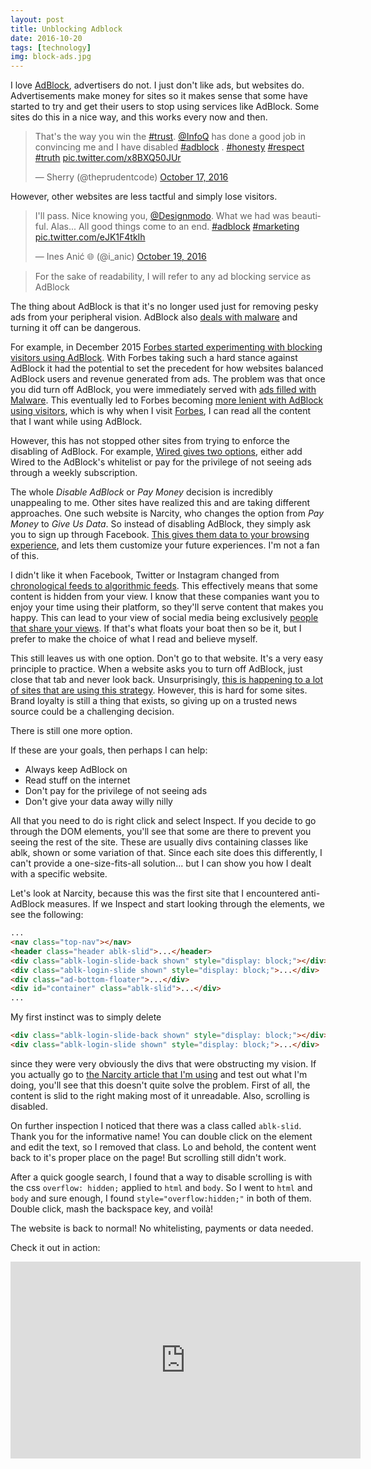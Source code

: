 ```yaml
---
layout: post
title: Unblocking Adblock
date: 2016-10-20
tags: [technology]
img: block-ads.jpg
---
```


I love [AdBlock](https://getadblock.com/), advertisers do not. I just don't like ads, but websites do. Advertisements make money for sites so it makes sense that some have started to try and get their users to stop using services like AdBlock. Some sites do this in a nice way, and this works every now and then.

<blockquote class="twitter-tweet" data-lang="en"><p lang="en" dir="ltr">That&#39;s the way you win the <a href="https://twitter.com/hashtag/trust?src=hash">#trust</a>. <a href="https://twitter.com/InfoQ">@InfoQ</a> has done a good job in convincing me and I have disabled <a href="https://twitter.com/hashtag/adblock?src=hash">#adblock</a> . <a href="https://twitter.com/hashtag/honesty?src=hash">#honesty</a> <a href="https://twitter.com/hashtag/respect?src=hash">#respect</a> <a href="https://twitter.com/hashtag/truth?src=hash">#truth</a> <a href="https://t.co/x8BXQ50JUr">pic.twitter.com/x8BXQ50JUr</a></p>&mdash; Sherry (@theprudentcode) <a href="https://twitter.com/theprudentcode/status/787893895271186432">October 17, 2016</a></blockquote>
<script async src="//platform.twitter.com/widgets.js" charset="utf-8"></script>

However, other websites are less tactful and simply lose visitors.

<blockquote class="twitter-tweet" data-lang="en"><p lang="en" dir="ltr">I&#39;ll pass. Nice knowing you, <a href="https://twitter.com/Designmodo">@Designmodo</a>. What we had was beautiful. Alas... All good things come to an end. <a href="https://twitter.com/hashtag/adblock?src=hash">#adblock</a> <a href="https://twitter.com/hashtag/marketing?src=hash">#marketing</a> <a href="https://t.co/eJK1F4tkIh">pic.twitter.com/eJK1F4tkIh</a></p>&mdash; Ines Anić 🌐 (@i_anic) <a href="https://twitter.com/i_anic/status/788818055254122496">October 19, 2016</a></blockquote>
<script async src="//platform.twitter.com/widgets.js" charset="utf-8"></script>

> For the sake of readability, I will refer to any ad blocking service as AdBlock

The thing about AdBlock is that it's no longer used just for removing pesky ads from your peripheral vision. AdBlock also [deals with malware](http://www.makeuseof.com/tag/adblock-protect-browser-malware/) and turning it off can be dangerous.

For example, in December 2015 [Forbes started experimenting with blocking visitors using AdBlock](http://www.wsj.com/articles/forbes-tests-new-tactics-to-combat-ad-blocking-1463133628). With Forbes taking such a hard stance against AdBlock it had the potential to set the precedent for how websites balanced AdBlock users and revenue generated from ads. The problem was that once you did turn off AdBlock, you were immediately served with [ads filled with Malware](http://www.networkworld.com/article/3021113/security/forbes-malware-ad-blocker-advertisements.html). This eventually led to Forbes becoming [more lenient with AdBlock using visitors](http://www.niemanlab.org/2016/06/forbes-has-quit-bugging-some-people-about-their-adblockers/), which is why when I visit [Forbes](http://www.forbes.com/), I can read all the content that I want while using AdBlock.

However, this has not stopped other sites from trying to enforce the disabling of AdBlock. For example, [Wired gives two options](https://www.wired.com/how-wired-is-going-to-handle-ad-blocking/), either add Wired to the AdBlock's whitelist or pay for the privilege of not seeing ads through a weekly subscription.

The whole _Disable AdBlock_ or _Pay Money_ decision is incredibly unappealing to me. Other sites have realized this and are taking different approaches. One such website is Narcity, who changes the option from _Pay Money_ to _Give Us Data_. So instead of disabling AdBlock, they simply ask you to sign up through Facebook. [This gives them data to your browsing experience](http://www.narcitymedia.com/blog/addressed-ad-blockers-happened/), and lets them customize your future experiences. I'm not a fan of this.

I didn't like it when Facebook, Twitter or Instagram changed from [chronological feeds to algorithmic feeds](http://www.makeuseof.com/tag/how-and-why-to-disable-algorithmic-feeds-on-twitter-instagram-and-facebook/). This effectively means that some content is hidden from your view. I know that these companies want you to enjoy your time using their platform, so they'll serve content that makes you happy. This can lead to your view of social media being exclusively [people that share your views](http://www.forbes.com/sites/stevenrosenbaum/2016/05/31/the-facebook-curation-controversy/#28a5f8f34207). If that's what floats your boat then so be it, but I prefer to make the choice of what I read and believe myself.

This still leaves us with one option. Don't go to that website. It's a very easy principle to practice. When a website asks you to turn off AdBlock, just close that tab and never look back. Unsurprisingly, [this is happening to a lot of sites that are using this strategy](https://thestack.com/world/2016/04/21/sites-that-block-adblockers-seem-to-be-suffering/). However, this is hard for some sites. Brand loyalty is still a thing that exists, so giving up on a trusted news source could be a challenging decision.

There is still one more option.

If these are your goals, then perhaps I can help:

- Always keep AdBlock on
- Read stuff on the internet
- Don't pay for the privilege of not seeing ads
- Don't give your data away willy nilly

All that you need to do is right click and select Inspect. If you decide to go through the DOM elements, you'll see that some are there to prevent you seeing the rest of the site. These are usually divs containing classes like ablk, shown or some variation of that. Since each site does this differently, I can't provide a one-size-fits-all solution... but I can show you how I dealt with a specific website.

Let's look at Narcity, because this was the first site that I encountered anti-AdBlock measures. If we Inspect and start looking through the elements, we see the following:

```html
...
<nav class="top-nav"></nav>
<header class="header ablk-slid">...</header>
<div class="ablk-login-slide-back shown" style="display: block;"></div>
<div class="ablk-login-slide shown" style="display: block;">...</div>
<div class="ad-bottom-floater">...</div>
<div id="container" class="ablk-slid">...</div>
...
```

My first instinct was to simply delete

```html
<div class="ablk-login-slide-back shown" style="display: block;"></div>
<div class="ablk-login-slide shown" style="display: block;">...</div>
```

since they were very obviously the divs that were obstructing my vision. If you actually go to [the Narcity article that I'm using](http://www.narcity.com/toronto/24-midterm-struggles-that-have-all-students-in-tears-right-now/) and test out what I'm doing, you'll see that this doesn't quite solve the problem. First of all, the content is slid to the right making most of it unreadable. Also, scrolling is disabled.

On further inspection I noticed that there was a class called `ablk-slid`. Thank you for the informative name! You can double click on the element and edit the text, so I removed that class. Lo and behold, the content went back to it's proper place on the page! But scrolling still didn't work.

After a quick google search, I found that a way to disable scrolling is with the css `overflow: hidden;` applied to `html` and `body`. So I went to `html` and `body` and sure enough, I found `style="overflow:hidden;"` in both of them. Double click, mash the backspace key, and voilà!

The website is back to normal! No whitelisting, payments or data needed.

Check it out in action:

<div class="video-container">
<iframe width="560" height="315" src="https://www.youtube.com/embed/755IosqbMZ8" frameborder="0" allowfullscreen></iframe>
</div>
